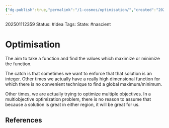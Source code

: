 ```yaml
---
{"dg-publish":true,"permalink":"/1-cosmos/optimisation/","created":"2025-01-11T23:59:10.896-05:00","updated":"2025-01-12T00:02:59.652-05:00"}
---
```


202501112359
Status: #idea
Tags: 
State: #nascient
# Optimisation

The aim to take a function and find the values which maximize or minimize the function.

The catch is that sometimes we want to enforce that that solution is an integer. Other times we actually have a really high dimensional function for which there is no convenient technique to find a global maximum/minimum.

Other times, we are actually trying to optimize multiple objectives. In a multiobjective optimization problem, there is no reason to assume that because a solution is great in either region, it will be great for us.


## References
